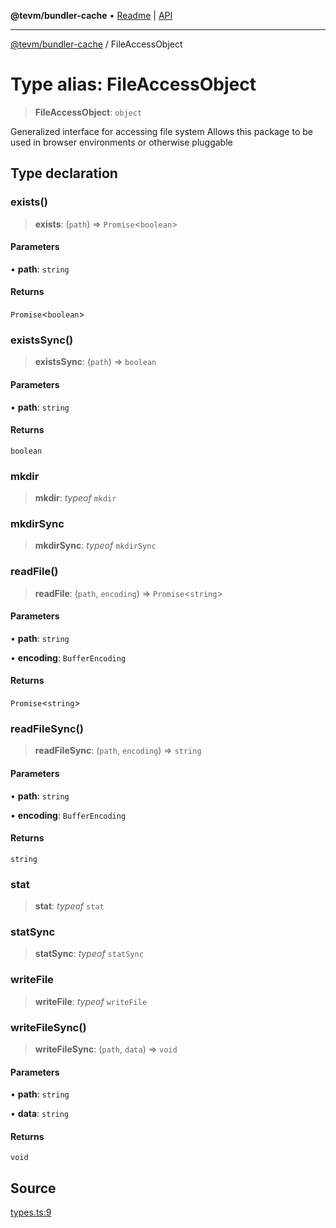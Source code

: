 **@tevm/bundler-cache** • [Readme](../README.md) \| [API](../globals.md)

***

[@tevm/bundler-cache](../README.md) / FileAccessObject

# Type alias: FileAccessObject

> **FileAccessObject**: `object`

Generalized interface for accessing file system
Allows this package to be used in browser environments or otherwise pluggable

## Type declaration

### exists()

> **exists**: (`path`) => `Promise`\<`boolean`\>

#### Parameters

• **path**: `string`

#### Returns

`Promise`\<`boolean`\>

### existsSync()

> **existsSync**: (`path`) => `boolean`

#### Parameters

• **path**: `string`

#### Returns

`boolean`

### mkdir

> **mkdir**: *typeof* `mkdir`

### mkdirSync

> **mkdirSync**: *typeof* `mkdirSync`

### readFile()

> **readFile**: (`path`, `encoding`) => `Promise`\<`string`\>

#### Parameters

• **path**: `string`

• **encoding**: `BufferEncoding`

#### Returns

`Promise`\<`string`\>

### readFileSync()

> **readFileSync**: (`path`, `encoding`) => `string`

#### Parameters

• **path**: `string`

• **encoding**: `BufferEncoding`

#### Returns

`string`

### stat

> **stat**: *typeof* `stat`

### statSync

> **statSync**: *typeof* `statSync`

### writeFile

> **writeFile**: *typeof* `writeFile`

### writeFileSync()

> **writeFileSync**: (`path`, `data`) => `void`

#### Parameters

• **path**: `string`

• **data**: `string`

#### Returns

`void`

## Source

[types.ts:9](https://github.com/evmts/tevm-monorepo/blob/main/bundler-packages/bundler-cache/src/types.ts#L9)
